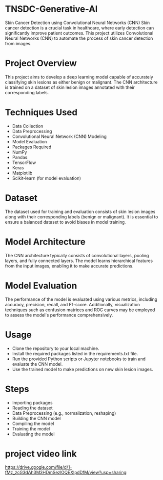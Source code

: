 # TNSDC-Generative-AI
Skin Cancer Detection using Convolutional Neural Networks (CNN) Skin cancer detection is a crucial task in healthcare, where early detection can significantly improve patient outcomes. This project utilizes Convolutional Neural Networks (CNN) to automate the process of skin cancer detection from images.

# Project Overview
This project aims to develop a deep learning model capable of accurately classifying skin lesions as either benign or malignant. The CNN architecture is trained on a dataset of skin lesion images annotated with their corresponding labels.

# Techniques Used
- Data Collection
- Data Preprocessing
- Convolutional Neural Network (CNN) Modeling
- Model Evaluation
- Packages Required
- NumPy
- Pandas
- TensorFlow
- Keras
- Matplotlib
- Scikit-learn (for model evaluation)
# Dataset
The dataset used for training and evaluation consists of skin lesion images along with their corresponding labels (benign or malignant). It is essential to ensure a balanced dataset to avoid biases in model training.

# Model Architecture
The CNN architecture typically consists of convolutional layers, pooling layers, and fully connected layers. The model learns hierarchical features from the input images, enabling it to make accurate predictions.

# Model Evaluation
The performance of the model is evaluated using various metrics, including accuracy, precision, recall, and F1-score. Additionally, visualization techniques such as confusion matrices and ROC curves may be employed to assess the model's performance comprehensively.

# Usage
- Clone the repository to your local machine.
- Install the required packages listed in the requirements.txt file.
- Run the provided Python scripts or Jupyter notebooks to train and evaluate the CNN model.
- Use the trained model to make predictions on new skin lesion images.
# Steps
- Importing packages
- Reading the dataset
- Data Preprocessing (e.g., normalization, reshaping)
- Building the CNN model
- Compiling the model
- Training the model
- Evaluating the model
# project video link
https://drive.google.com/file/d/1-fMz_zcG3dAh3M3HDmSezlOQEXIpdDfM/view?usp=sharing
